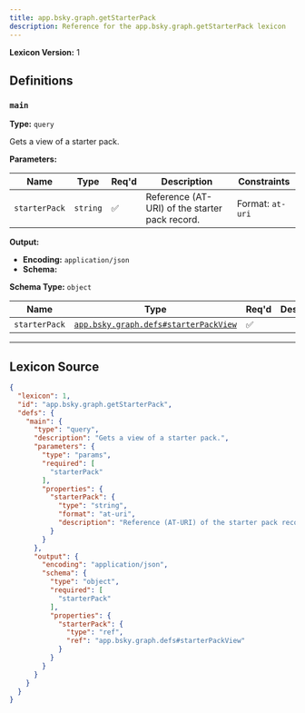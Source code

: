 ```yaml
---
title: app.bsky.graph.getStarterPack
description: Reference for the app.bsky.graph.getStarterPack lexicon
---
```

**Lexicon Version:** 1

## Definitions

<a name="main"></a>
### `main`

**Type:** `query`

Gets a view of a starter pack.

**Parameters:**

| Name | Type | Req'd  | Description | Constraints |
|------|------|----------|-------------|-------------|
| `starterPack` | `string` | ✅  | Reference (AT-URI) of the starter pack record. | Format: `at-uri` |
**Output:**

- **Encoding:** `application/json`
- **Schema:**

**Schema Type:** `object`

| Name | Type | Req'd  | Description | Constraints |
|------|------|----------|-------------|-------------|
| `starterPack` | [`app.bsky.graph.defs#starterPackView`](/app/bsky/graph/defs#starterPackView) | ✅  |  |  |

---

## Lexicon Source
```json
{
  "lexicon": 1,
  "id": "app.bsky.graph.getStarterPack",
  "defs": {
    "main": {
      "type": "query",
      "description": "Gets a view of a starter pack.",
      "parameters": {
        "type": "params",
        "required": [
          "starterPack"
        ],
        "properties": {
          "starterPack": {
            "type": "string",
            "format": "at-uri",
            "description": "Reference (AT-URI) of the starter pack record."
          }
        }
      },
      "output": {
        "encoding": "application/json",
        "schema": {
          "type": "object",
          "required": [
            "starterPack"
          ],
          "properties": {
            "starterPack": {
              "type": "ref",
              "ref": "app.bsky.graph.defs#starterPackView"
            }
          }
        }
      }
    }
  }
}
```
